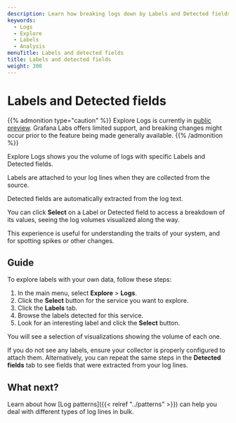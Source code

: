 ```yaml
---
description: Learn how breaking logs down by Labels and Detected fields can help you find the signal in the noise.
keywords:
  - Logs
  - Explore
  - Labels
  - Analysis
menuTitle: Labels and detected fields
title: Labels and detected fields
weight: 300
---
```


# Labels and Detected fields

{{% admonition type="caution" %}}
Explore Logs is currently in [public preview](/docs/release-life-cycle/). Grafana Labs offers limited support, and breaking changes might occur prior to the feature being made generally available.
{{% /admonition %}}

Explore Logs shows you the volume of logs with specific Labels and Detected fields.

Labels are attached to your log lines when they are collected from the source.

Detected fields are automatically extracted from the log text.

You can click **Select** on a Label or Detected field to access a breakdown of its values, seeing the log volumes visualized along the way.

This experience is useful for understanding the traits of your system, and for spotting spikes or other changes.

## Guide

To explore labels with your own data, follow these steps:

1. In the main menu, select **Explore** > **Logs**.
1. Click the **Select** button for the service you want to explore.
1. Click the **Labels** tab.
1. Browse the labels detected for this service.
1. Look for an interesting label and click the **Select** button.

You will see a selection of visualizations showing the volume of each one.

If you do not see any labels, ensure your collector is properly configured to attach them. Alternatively, you can repeat the same steps in the **Detected fields** tab to see fields that were extracted from your log lines.

## What next?

Learn about how [Log patterns]({{< relref "../patterns" >}}) can help you deal with different types of log lines in bulk.
